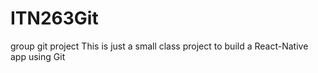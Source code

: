# ITN263Git
group git project
This is just a small class project to build a React-Native app using Git
